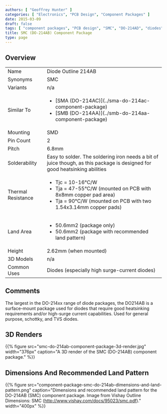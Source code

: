 ```yaml
---
authors: [ "Geoffrey Hunter" ]
categories: [ "Electronics", "PCB Design", "Component Packages" ]
date: 2015-03-09
draft: false
tags: [ "component packages", "PCB design", "SMC", "DO-214AD", "diodes" ]
title: SMC (DO-214AB) Component Package
type: page
---
```


## Overview

<table ><tbody ><tr >
<td >Name
</td>
<td >Diode Outline 214AB
</td></tr><tr >
<td >Synonyms
</td>
<td >SMC
</td></tr><tr >
<td >Variants
</td>
<td >n/a
</td></tr><tr >
<td >Similar To
</td>
<td>
  <ul>
    <li>[SMA (DO-214AC)](../sma-do-214ac-component-package)</li>
    <li>[SMB (DO-214AA)](../smb-do-214aa-component-package)</li>
  </ul>
</td>
</tr>
<tr >
<td >Mounting
</td>
<td >SMD
</td></tr><tr >
<td >Pin Count
</td>
<td >2
</td></tr><tr >
<td >Pitch
</td>
<td >6.8mm
</td></tr><tr >
<td >Solderability
</td>
<td >Easy to solder. The soldering iron needs a bit of juice though, as this package is designed for good heatsinking abilities
</td></tr><tr >
<td >Thermal Resistance
</td>
<td>
<ul>
<li>Tjc = 10-16°C/W</li>
<li>Tja = 47-55°C/W (mounted on PCB with 8x8mm copper pad area)</li>
<li>Tja = 90°C/W (mounted on PCB with two 1.54x3.14mm copper pads)</li>
</ul>
</td></tr><tr >
<td >Land Area
</td>
<td >
<ul>
<li>50.6mm2 (package only)</li>
<li>50.6mm2 (package with recommended land pattern)</li>
</ul>
</td></tr><tr >
<td >Height
</td>
<td >2.62mm (when mounted)
</td></tr><tr >
<td >3D Models
</td>
<td>n/a</td>
</tr>
<tr>
    <td>Common Uses</td>
    <td>Diodes (especially high surge-current diodes)</td>
</tr>
</tbody>
</table>

## Comments

The largest in the DO-214xx range of diode packages, the DO214AB is a surface-mount package used for diodes that require good heatsinking requirements and/or high-surge current capabilities. Used for general purpose, schottky, and TVS diodes.

## 3D Renders

{{% figure src="smc-do-214ab-component-package-3d-render.jpg" width="376px" caption="A 3D render of the SMC (DO-214AB) component package."  %}}

## Dimensions And Recommended Land Pattern

{{% figure src="component-package-smc-do-214ab-dimensions-and-land-pattern.png" caption="Dimensions and recommended land pattern for the DO-214AB (SMC) component package. Image from Vishay Outline Dimensions: SMC (http://www.vishay.com/docs/95023/smc.pdf)."  width="400px" %}}
